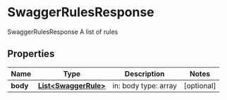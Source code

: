 

# SwaggerRulesResponse

SwaggerRulesResponse A list of rules

## Properties

Name | Type | Description | Notes
------------ | ------------- | ------------- | -------------
**body** | [**List&lt;SwaggerRule&gt;**](SwaggerRule.md) | in: body type: array |  [optional]



